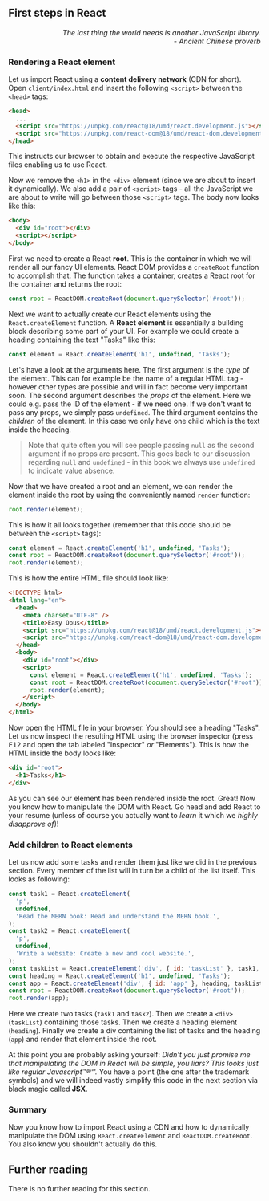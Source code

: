 ## First steps in React

<div style="text-align: right"> <i> The last thing the world needs is another JavaScript library. <br> - Ancient Chinese proverb </i> </div>

### Rendering a React element

Let us import React using a **content delivery network** (CDN for short). Open `client/index.html` and insert the following `<script>` between the `<head>` tags:

```html
<head>
  ...
  <script src="https://unpkg.com/react@18/umd/react.development.js"></script>
  <script src="https://unpkg.com/react-dom@18/umd/react-dom.development.js"></script>
</head>
```

This instructs our browser to obtain and execute the respective JavaScript files enabling us to use React.

Now we remove the `<h1>` in the `<div>` element (since we are about to insert it dynamically). We also add a pair of `<script>` tags - all the JavaScript we are about to write will go between those `<script>` tags. The body now looks like this:

```html
<body>
  <div id="root"></div>
  <script></script>
</body>
```

First we need to create a React **root**. This is the container in which we will render all our fancy UI elements. React DOM provides a `createRoot` function to accomplish that. The function takes a container, creates a React root for the container and returns the root:

```javascript
const root = ReactDOM.createRoot(document.querySelector('#root'));
```

Next we want to actually create our React elements using the `React.createElement` function. A **React element** is essentially a building block describing some part of your UI. For example we could create a heading containing the text "Tasks" like this:

```javascript
const element = React.createElement('h1', undefined, 'Tasks');
```

Let's have a look at the arguments here. The first argument is the _type_ of the element. This can for example be the name of a regular HTML tag - however other types are possible and will in fact become very important soon. The second argument describes the _props_ of the element. Here we could e.g. pass the ID of the element - if we need one. If we don't want to pass any props, we simply pass `undefined`. The third argument contains the _children_ of the element. In this case we only have one child which is the text inside the heading.

> Note that quite often you will see people passing `null` as the second argument if no props are present. This goes back to our discussion regarding `null` and `undefined` - in this book we always use `undefined` to indicate value absence.

Now that we have created a root and an element, we can render the element inside the root by using the conveniently named `render` function:

```javascript
root.render(element);
```

This is how it all looks together (remember that this code should be between the `<script>` tags):

```javascript
const element = React.createElement('h1', undefined, 'Tasks');
const root = ReactDOM.createRoot(document.querySelector('#root'));
root.render(element);
```

This is how the entire HTML file should look like:

```html
<!DOCTYPE html>
<html lang="en">
  <head>
    <meta charset="UTF-8" />
    <title>Easy Opus</title>
    <script src="https://unpkg.com/react@18/umd/react.development.js"></script>
    <script src="https://unpkg.com/react-dom@18/umd/react-dom.development.js"></script>
  </head>
  <body>
    <div id="root"></div>
    <script>
      const element = React.createElement('h1', undefined, 'Tasks');
      const root = ReactDOM.createRoot(document.querySelector('#root'));
      root.render(element);
    </script>
  </body>
</html>
```

Now open the HTML file in your browser. You should see a heading "Tasks". Let us now inspect the resulting HTML using the browser inspector (press <kbd>F12</kbd> and open the tab labeled "Inspector" _or_ "Elements"). This is how the HTML inside the body looks like:

```html
<div id="root">
  <h1>Tasks</h1>
</div>
```

As you can see our element has been rendered inside the root. Great! Now you know how to manipulate the DOM with React. Go head and add React to your resume (unless of course you actually want to _learn_ it which we _highly disapprove of_)!

### Add children to React elements

Let us now add some tasks and render them just like we did in the previous section. Every member of the list will in turn be a child of the list itself. This looks as following:

```javascript
const task1 = React.createElement(
  'p',
  undefined,
  'Read the MERN book: Read and understand the MERN book.',
);
const task2 = React.createElement(
  'p',
  undefined,
  'Write a website: Create a new and cool website.',
);
const taskList = React.createElement('div', { id: 'taskList' }, task1, task2);
const heading = React.createElement('h1', undefined, 'Tasks');
const app = React.createElement('div', { id: 'app' }, heading, taskList);
const root = ReactDOM.createRoot(document.querySelector('#root'));
root.render(app);
```

Here we create two tasks (`task1` and `task2`). Then we create a `<div>` (`taskList`) containing those tasks. Then we create a heading element (`heading`). Finally we create a div containing the list of tasks and the heading (`app`) and render that element inside the root.

At this point you are probably asking yourself: _Didn't you just promise me that manipulating the DOM in React will be simple, you liars? This looks just like regular Javascript™®℠._ You have a point (the one after the trademark symbols) and we will indeed vastly simplify this code in the next section via black magic called **JSX**.

### Summary

Now you know how to import React using a CDN and how to dynamically manipulate the DOM using `React.createElement` and `ReactDOM.createRoot`. You also know you shouldn't actually do this.

## Further reading

There is no further reading for this section.

